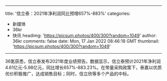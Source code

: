 
---
title: '信立泰：2021年净利润同比预增657%-883%'
categories: 
 - 新媒体
 - 36kr
 - 快讯
headimg: 'https://picsum.photos/400/300?random=1049'
author: 36kr
comments: false
date: Mon, 17 Jan 2022 08:46:18 GMT
thumbnail: 'https://picsum.photos/400/300?random=1049'
---

<div>   
36氪获悉，信立泰发布2021年度业绩预告。数据显示，信立泰预计2021年净利润4.61亿元-5.98亿元，同比增长657%-883.23%。在带量采购政策下，泰嘉以优质优价积极推广，达成销售目标；同时，信立欣等多个产品的中标。  
</div>
            
